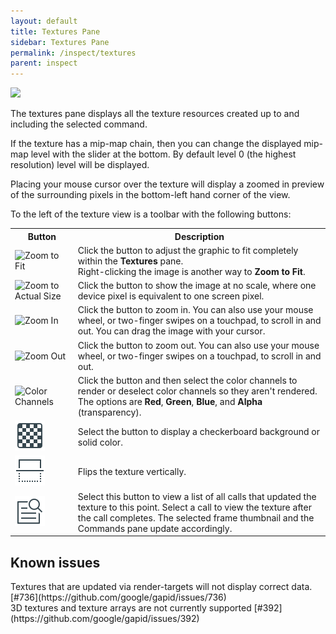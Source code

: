 ```yaml
---
layout: default
title: Textures Pane
sidebar: Textures Pane
permalink: /inspect/textures
parent: inspect
---
```


<img src="../images/textures-pane.png" width="558px"/>

The textures pane displays all the texture resources created up to and including the selected command.

If the texture has a mip-map chain, then you can change the displayed mip-map level with the slider at the bottom. By default level 0 (the highest resolution) level will be displayed.

Placing your mouse cursor over the texture will display a zoomed in preview of the surrounding pixels in the bottom-left hand corner of the view.

To the left of the texture view is a toolbar with the following buttons:

<table>
  <tbody>
    <tr>
      <th width="20%">Button</th>
      <th>Description</th>
    </tr>
    <tr>
      <td>
        <img class="toolbar-btn" src="https://raw.githubusercontent.com/google/gapid/master/gapic/res/icons/android/zoom_fit%402x.png" alt="Zoom to Fit"/>
      </td>
      <td>
        Click the button to adjust the graphic to fit completely within the <b>Textures</b> pane.
        <br/>Right-clicking the image is another way to <b>Zoom to Fit</b>.
      </td>
    </tr>
    <tr>
      <td>
        <img class="toolbar-btn" src="https://raw.githubusercontent.com/google/gapid/master/gapic/res/icons/android/zoom_actual%402x.png" alt="Zoom to Actual Size"/>
      </td>
      <td>Click the button to show the image at no scale, where one device pixel is equivalent to one screen pixel.</td>
    </tr>
    <tr>
      <td>
        <img class="toolbar-btn" src="https://raw.githubusercontent.com/google/gapid/master/gapic/res/icons/android/zoom_in%402x.png" alt="Zoom In"/>
      </td>
      <td>Click the button to zoom in. You can also use your mouse wheel, or two-finger swipes on a touchpad, to scroll in and out. You can drag the image with your cursor.</td>
    </tr>
    <tr>
      <td>
        <img class="toolbar-btn" src="https://raw.githubusercontent.com/google/gapid/master/gapic/res/icons/android/zoom_out%402x.png" alt="Zoom Out"/>
      </td>
      <td>Click the button to zoom out. You can also use your mouse wheel, or two-finger swipes on a touchpad, to scroll in and out.</td>
    </tr>
    <tr>
      <td>
        <img class="toolbar-btn" src="https://raw.githubusercontent.com/google/gapid/master/gapic/res/icons/gapid/color_channels%402x.png" alt="Color Channels"/>
      </td>
      <td>Click the button and then select the color channels to render or deselect color channels so they aren't rendered. The options are <b>Red</b>, <b>Green</b>, <b>Blue</b>, and <b>Alpha</b> (transparency).</td>
    </tr>
    <tr>
      <td>
        <img class="toolbar-btn" src="https://raw.githubusercontent.com/google/gapid/master/gapic/res/icons/gapid/transparency%402x.png" alt="Background"/>
      </td>
      <td>Select the button to display a checkerboard background or solid color.</td>
    </tr>
    <tr>
      <td>
        <img class="toolbar-btn" src="https://raw.githubusercontent.com/google/gapid/master/gapic/res/icons/gapid/flip_vertically%402x.png" alt="Flip Vertically"/>
      </td>
      <td>Flips the texture vertically.</td>
    </tr>
    <tr>
      <td>
        <img class="toolbar-btn" src="https://raw.githubusercontent.com/google/gapid/master/gapic/res/icons/gapid/jump%402x.png" alt="Accesses / Modifications"/>
      </td>
      <td>Select this button to view a list of all calls that updated the texture to this point. Select a call to view the texture after the call completes. The selected frame thumbnail and the Commands pane update accordingly.</td>
    </tr>
  </tbody>
</table>

## Known issues

<div class="issue" markdown="span">
  Textures that are updated via render-targets will not display correct data. [#736](https://github.com/google/gapid/issues/736)
</div>

<div class="issue" markdown="span">
  3D textures and texture arrays are not currently supported [#392](https://github.com/google/gapid/issues/392)
</div>
